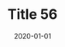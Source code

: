 ---
layout: posts
title: "Title 56"
img: "https://image.tmdb.org/t/p/w185/kPRb1mbVHGop0egQ7153y0lhzGL.jpg"
date: 2020-01-01
genre: "Comedy"
categories: Movies
tags: bollywood, shah ruch khan
published: true 
---